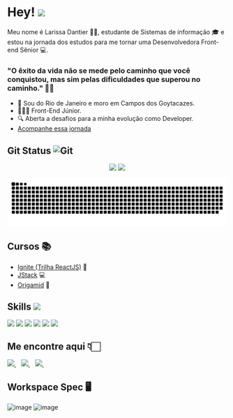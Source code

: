 # Hey! <img src = "https://raw.githubusercontent.com/MartinHeinz/MartinHeinz/master/wave.gif" width = 25px>

Meu nome é Larissa Dantier 🙋🏻, estudante de Sistemas de informação 🎓 e estou na jornada dos estudos para me tornar uma Desenvolvedora Front-end Sênior 💻.
### "O êxito da vida não se mede pelo caminho que você conquistou, mas sim pelas dificuldades que superou no caminho." ✍🏻

- 📌 Sou do Rio de Janeiro e moro em Campos dos Goytacazes.
- 👩🏻‍💻 Front-End Júnior.
- 🔍 Aberta a desafios para a minha evolução como Developer.
- <a href="#" target="_blank">[Acompanhe essa jornada](https://github.com/larissadantier?tab=repositories)</a>
## Git Status <img src="https://media.giphy.com/media/W5eoZHPpUx9sapR0eu/giphy.gif" width="30px" alt="Git"/>
<p align='center'>
  <a><img src="https://github-readme-stats.vercel.app/api?username=larissadantier&show_icons=true&count_private=true&theme=dark" width="350"></a>
  <a><img src="https://github-readme-stats.vercel.app/api/top-langs/?username=larissadantier&layout=compact&theme=dark" width="293"></a>
</p>

![Snake animation](https://github.com/larissadantier/larissadantier/blob/output/github-contribution-grid-snake.svg)

## Cursos 📚
- <a href="#" target="_blank">[Ignite (Trilha ReactJS)](https://rocketseat.com.br/ignite) 🚀</a>
- <a href="#" target="_blank">[JStack](https://jstack.com.br/) 💻</a>
- <a href="#" target="_blank">[Origamid](https://www.origamid.com) 🐺</a>

## Skills <img src = "https://media2.giphy.com/media/QssGEmpkyEOhBCb7e1/giphy.gif?cid=ecf05e47a0n3gi1bfqntqmob8g9aid1oyj2wr3ds3mg700bl&rid=giphy.gif" width = 22px>
  
<a> <img width ='32px' src ='https://raw.githubusercontent.com/rahulbanerjee26/githubAboutMeGenerator/main/icons/reactjs.svg'></a>
<a><img width ='32px' src ='https://raw.githubusercontent.com/rahulbanerjee26/githubAboutMeGenerator/main/icons/nextjs.svg'></a>
<a><img width ='32px' src ='https://raw.githubusercontent.com/rahulbanerjee26/githubAboutMeGenerator/main/icons/javascript.svg'></a>
<a><img width ='32px' src ='https://raw.githubusercontent.com/rahulbanerjee26/githubAboutMeGenerator/main/icons/typescript.svg'></a>
<a><img width ='32px' src ='https://raw.githubusercontent.com/rahulbanerjee26/githubAboutMeGenerator/main/icons/sass.svg'></a>
<a><img width ='32px' src ='https://raw.githubusercontent.com/rahulbanerjee26/githubAboutMeGenerator/main/icons/git.svg'></a>

## Me encontre aqui 👇🏻
<a href="https://www.linkedin.com/in/larissadantier/" target="_blank">
    <img src="https://img.shields.io/badge/linkedin-%230077B5.svg?&style=for-the-badge&logo=linkedin&logoColor=white" />
  </a>&nbsp;&nbsp;
 <a href="https://www.instagram.com/larissa.dantier/" target="_blank">
    <img src="https://img.shields.io/badge/instagram-%23E4405F.svg?&style=for-the-badge&logo=instagram&logoColor=white" />        
  </a>&nbsp;&nbsp;
 <a href="mailto:larissa_dantier@hotmail.com">
    <img src="https://img.shields.io/badge/Microsoft_Outlook-0078D4?style=for-the-badge&logo=microsoft-outlook&logoColor=white" />        
  </a>&nbsp;&nbsp; 

## Workspace Spec 🖥️
![image](https://img.shields.io/badge/NVIDIA-GTX1060-76B900?style=for-the-badge&logo=nvidia&logoColor=white)
![image](https://img.shields.io/badge/AMD-Ryzen_5_1600-ED1C24?style=for-the-badge&logo=amd&logoColor=white) 
